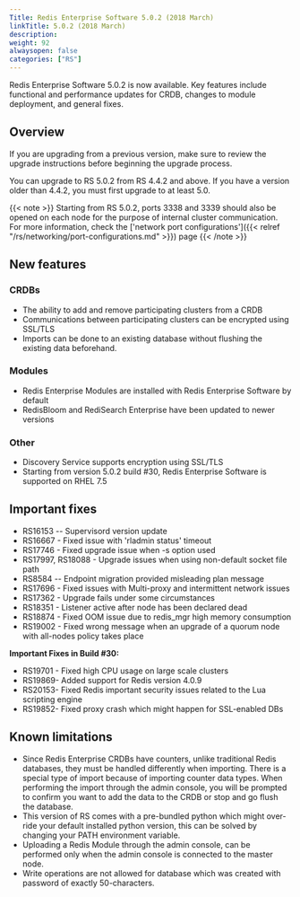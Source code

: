 ```yaml
---
Title: Redis Enterprise Software 5.0.2 (2018 March)
linkTitle: 5.0.2 (2018 March)
description:
weight: 92
alwaysopen: false
categories: ["RS"]
---
```

Redis Enterprise Software 5.0.2 is now available. Key features include
functional and performance updates for CRDB, changes to module
deployment, and general fixes.

## Overview

If you are upgrading from a previous version, make sure to review the
upgrade instructions before beginning the upgrade process.

You can upgrade to RS 5.0.2 from RS 4.4.2 and above. If you have a
version older than 4.4.2, you must first upgrade to at least 5.0.

{{< note >}}
Starting from RS 5.0.2, ports 3338 and 3339 should also be opened
on each node for the purpose of internal cluster communication.
For more information, check the ['network port
configurations']({{< relref "/rs/networking/port-configurations.md" >}})
page
{{< /note >}}

## New features

### CRDBs

- The ability to add and remove participating clusters from a CRDB
- Communications between participating clusters can be encrypted using
    SSL/TLS
- Imports can be done to an existing database without flushing the
    existing data beforehand.

### Modules

- Redis Enterprise Modules are installed with Redis Enterprise
    Software by default
- RedisBloom and RediSearch Enterprise have been updated to newer
    versions

### Other

- Discovery Service supports encryption using SSL/TLS
- Starting from version 5.0.2 build #30, Redis Enterprise Software is
    supported on RHEL 7.5

## Important fixes

- RS16153 -- Supervisord version update
- RS16667 - Fixed issue with 'rladmin status' timeout
- RS17746 - Fixed upgrade issue when -s option used
- RS17997, RS18088 - Upgrade issues when using non-default socket
    file path
- RS8584 -- Endpoint migration provided misleading plan message
- RS17696 - Fixed issues with Multi-proxy and intermittent network
    issues
- RS17362 - Upgrade fails under some circumstances
- RS18351 - Listener active after node has been declared dead
- RS18874 - Fixed OOM issue due to redis_mgr high memory consumption
- RS19002 - Fixed wrong message when an upgrade of a quorum node with
    all-nodes policy takes place

**Important Fixes in Build #30:**

- RS19701 - Fixed high CPU usage on large scale clusters
- RS19869- Added support for Redis
    version 4.0.9
- RS20153- Fixed Redis important security issues related to the Lua
    scripting engine
- RS19852- Fixed proxy crash which might happen for SSL-enabled
    DBs

## Known limitations

- Since Redis Enterprise CRDBs have counters, unlike traditional Redis
    databases, they must be handled differently when importing. There is
    a special type of import because of importing counter data types.
    When performing the import through the admin console, you will be prompted
    to confirm you want to add the data to the CRDB or stop and go flush
    the database.
- This version of RS comes with a pre-bundled python which might
    over-ride your default installed python version, this can be solved
    by changing your PATH environment variable.
- Uploading a Redis Module through the admin console, can be performed only
    when the admin console is connected to the master node.
- Write operations are not allowed for database which was created with
    password of exactly 50-characters.
